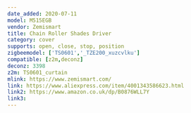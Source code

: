 ```yaml
---
date_added: 2020-07-11
model: M515EGB
vendor: Zemismart
title: Chain Roller Shades Driver
category: cover
supports: open, close, stop, position
zigbeemodel: ['TS0601','_TZE200_xuzcvlku']
compatible: [z2m,deconz]
deconz: 3398
z2m: TS0601_curtain
mlink: https://www.zemismart.com/
link: https://www.aliexpress.com/item/4001343586623.html
link2: https://www.amazon.co.uk/dp/B0876WLL7Y
link3: 
---
```

